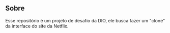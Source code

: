 ## Sobre 

Esse repositório é um projeto de desafio da DIO, ele busca fazer um "clone" da interface do site da Netflix.
